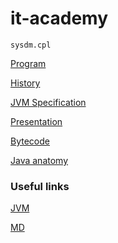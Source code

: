 # it-academy

```
sysdm.cpl
```


[Program](./ПрограммыкурсовJava.pdf)

[History](history.md)

[JVM Specification](https://docs.oracle.com/javase/specs/jvms/se7/html/)

[Presentation](class_one.pptx)


[Bytecode](bytecode_explanation.md)

[Java anatomy](java_anatomy.png)

### Useful links

[JVM](https://www.youtube.com/watch?v=QHKJ9VJHIuY&list=PLmGousISGqx-nXYtNlBM4OptHdCoISEv_&index=11&t=6315s)

[MD](https://gist.github.com/Jekins/2bf2d0638163f1294637)

